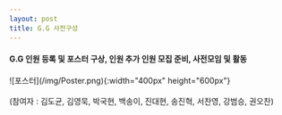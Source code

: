 ```yaml
---
layout: post
title: G.G 사전구성
---
```

<h4>G.G 인원 등록 및 포스터 구상, 인원 추가 인원 모집 준비, 사전모임 및 활동</h4>
![포스터](/img/Poster.png){:width="400px" height="600px"}<br><br>
(참여자 : 김도균, 김영묵, 박국현, 백송이, 진대현, 송진혁, 서찬영, 강범승, 권오찬)
